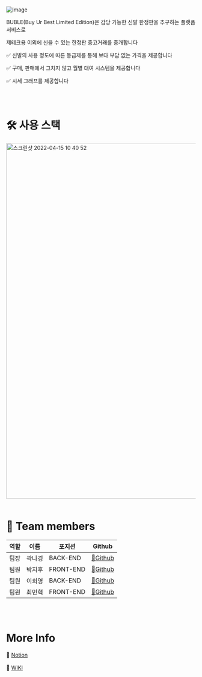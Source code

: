 <br>

![image](https://user-images.githubusercontent.com/83929406/163503668-76da8baf-ba92-4c91-ae2e-1791a7e1ab9c.png)  

BUBLE(Buy Ur Best Limited Edition)은 감당 가능한 신발 한정판을 추구하는 플랫폼 서비스로

제테크용 이외에 신을 수 있는 한정판 중고거래를 중개합니다

✅ 신발의 사용 정도에 따른 등급제를 통해 보다 부담 없는 가격을 제공합니다

✅ 구매, 판매에서 그치지 않고 월별 대여 시스템을 제공합니다

✅ 시세 그래프를 제공합니다   

<br>
<br>

# 🛠 사용 스택
<img width="945" alt="스크린샷 2022-04-15 10 40 52" src="https://user-images.githubusercontent.com/81677222/163504370-086bd374-10e2-45b2-ae40-1892a52e29bc.png">   

<br>
<br>

# 🌟 Team members

|역할|이름|포지션|Github|
|------|---|---|---|
|팀장|곽나경|BACK-END|[👾Github](https://github.com/nicky0830)|
|팀원|박지후|FRONT-END|[👾Github](https://github.com/ghooman)|
|팀원|이희영|BACK-END|[👾Github](https://github.com/almond-flavoured)|
|팀원|최민혁|FRONT-END|[👾Github](https://github.com/minheock)

<br>
<br>

# More Info

📝 [Notion](https://garrulous-gander-3f2.notion.site/9-First-Project-6e129ca4f9e0468a9a429fc2048333e7) <br>
<br>
📌 [WIKI](https://github.com/codestates/BUBLE/wiki)



